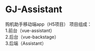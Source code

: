 # GJ-Assistant
购机助手移动端app（H5项目）
项目组成：  
1.前台（vue-assistant）   
2.后台（vue-backstage）   
3.后端（Assistant）  

